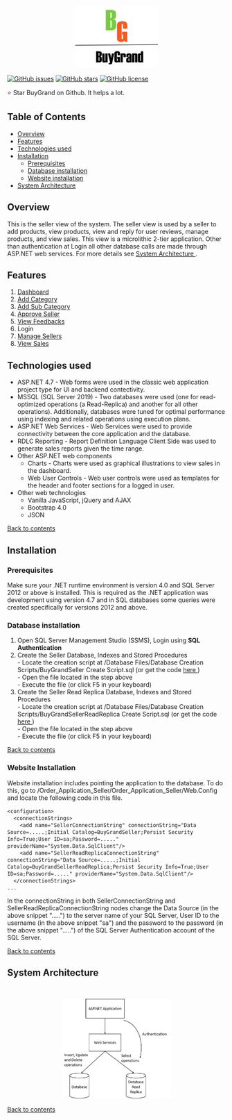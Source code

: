 <p align="center"><img src="https://github.com/aditya1962/BuyGrand/blob/master/Order_Application_Java/Logo.png" alt="logo"></p>

[![GitHub issues](https://img.shields.io/github/issues/aditya1962/BuyGrand)](https://github.com/aditya1962/BuyGrand/issues)
[![GitHub stars](https://img.shields.io/github/stars/aditya1962/BuyGrand)](https://github.com/aditya1962/BuyGrand/stargazers)
[![GitHub license](https://img.shields.io/github/license/aditya1962/BuyGrand)](https://github.com/aditya1962/BuyGrand/blob/master/LICENSE)

:star: Star BuyGrand on Github. It helps a lot.

<h2> Table of Contents </h2>

- <a href="#overview"> Overview </a>
- <a href="#features"> Features </a>
- <a href="#technologies"> Technologies used </a>
- <a href="#installation"> Installation </a>
    - <a href="#prerequisites"> Prerequisites </a>
    - <a href="#database-installation"> Database installation </a>
    - <a href="#website-installation"> Website installation </a>
- <a href="#system-architecture"> System Architecture </a>

<h2 id="overview"> Overview </h2>
This is the seller view of the system. The seller view is used by a seller to add products, view products, view and reply for user reviews, manage products, and view sales. This view is a microlithic 2-tier application. Other than authentication at Login all other database calls are made through ASP.NET web services. For more details see <a href="#system-architecture"> System Architecture </a>.


<h2 id="features">Features</h2>
<ol>
    <li><a href="https://github.com/aditya1962/BuyGrand/wiki/Admin-View-Dashboard-(Index-page)">Dashboard</a></li>
    <li><a href="https://github.com/aditya1962/BuyGrand/wiki/Admin-View---Add-Category">Add Category</a> </li>
    <li><a href="https://github.com/aditya1962/BuyGrand/wiki/Admin-View---Add-Sub-Category">Add Sub Category</a> </li>
    <li><a href="https://github.com/aditya1962/BuyGrand/wiki/Admin-View---Approve-Seller">Approve Seller </li>
    <li><a href="https://github.com/aditya1962/BuyGrand/wiki/Admin-View-Feedbacks">View Feedbacks</a> </li>
    <li>Login </li>
    <li><a href="https://github.com/aditya1962/BuyGrand/wiki/Admin-View-Manage-Seller">Manage Sellers</a> </li>
    <li><a href="https://github.com/aditya1962/BuyGrand/wiki/Admin-View-View-Sales">View Sales</a> </li>
</ol>


<h2 id="technologies"> Technologies used </h2>

-  ASP.NET 4.7 - Web forms were used in the classic web application project type for UI and backend contectivity.
-  MSSQL (SQL Server 2019) - Two databases were used (one for read-optimized operations (a Read-Replica) and another for all other operations). Additionally, databases were tuned for optimal performance using indexing and related operations using execution plans.
- ASP.NET Web Services - Web Services were used to provide connectivity between the core application and the database. 
- RDLC Reporting - Report Definition Language Client Side was used to generate sales reports given the time range.
- Other ASP.NET web components 
    - Charts - Charts were used as graphical illustrations to view sales in the dashboard.
    - Web User Controls - Web user controls were used as templates for the header and footer sections for a logged in user.
- Other web technologies
    - Vanilla JavaScript, jQuery and AJAX
    - Bootstrap 4.0
    - JSON
    
<a href="#user-content--table-of-contents-">Back to contents </a>

<h2 id="installation"> Installation </h2>

<h3 id="prerequisites"> Prerequisites </h3>

Make sure your .NET runtime environment is version 4.0 and SQL Server 2012 or above is installed. This is required as the .NET application was development using version 4.7 and in SQL databases some queries were created specifically for versions 2012 and above.

<h3 id="database-installation">Database installation </h3>
<ol>
<li> Open SQL Server Management Studio (SSMS), Login using <b>SQL Authentication</b></li>
<li> Create the Seller Database, Indexes and Stored Procedures</li>
    - Locate the creation script at /Database Files/Database Creation Scripts/BuyGrandSeller Create Script.sql (or get the code <a href="https://github.com/aditya1962/BuyGrand/blob/master/Database%20Files/Database%20Creation%20Scripts/BuyGrandSeller%20Create%20Script.sql"> here </a>)<br/>
    - Open the file located in the step above<br/>
    - Execute the file (or click F5 in your keyboard)
    
<li> Create the Seller Read Replica Database, Indexes and Stored Procedures</li>
    - Locate the creation script at /Database Files/Database Creation Scripts/BuyGrandSellerReadReplica Create Script.sql
    (or get the code <a href="https://github.com/aditya1962/BuyGrand/blob/master/Database%20Files/Database%20Creation%20Scripts/BuyGrandSellerReadReplica%20Create%20Script.sql"> here </a>)<br/>
    - Open the file located in the step above<br/>
    - Execute the file (or click F5 in your keyboard)
</ol>
<a href="#user-content--table-of-contents-">Back to contents </a>

<h3 id="website-installation">Website Installation </h3>
Website installation includes pointing the application to the database. To do this, go to /Order_Application_Seller/Order_Application_Seller/Web.Config and locate the following code in this file.



```
<configuration>
  <connectionStrings>
    <add name="SellerConnectionString" connectionString="Data Source=.....;Initial Catalog=BuyGrandSeller;Persist Security Info=True;User ID=sa;Password=....." providerName="System.Data.SqlClient"/>
    <add name="SellerReadReplicaConnectionString" connectionString="Data Source=.....;Initial Catalog=BuyGrandSellerReadReplica;Persist Security Info=True;User ID=sa;Password=....." providerName="System.Data.SqlClient"/>
  </connectionStrings>
...
```

In the connectionString in both SellerConnectionString and SellerReadReplicaConnectionString nodes change the Data Source (in the above snippet ".....") to the server name of your SQL Server, User ID to the username (in the above snippet "sa") and the password to the password (in the above snippet ".....") of the SQL Server Authentication account of the SQL Server.

<a href="#user-content--table-of-contents-">Back to contents </a>

<h2 id="system-architecture"> System Architecture</h2>
<br>

<p align="center"><img src="https://github.com/aditya1962/BuyGrand/blob/master/assets/images/Admin%20System%20Architecture.png" alt="System Architecture" Width="50%"></p>

<a href="#user-content--table-of-contents-">Back to contents </a>


